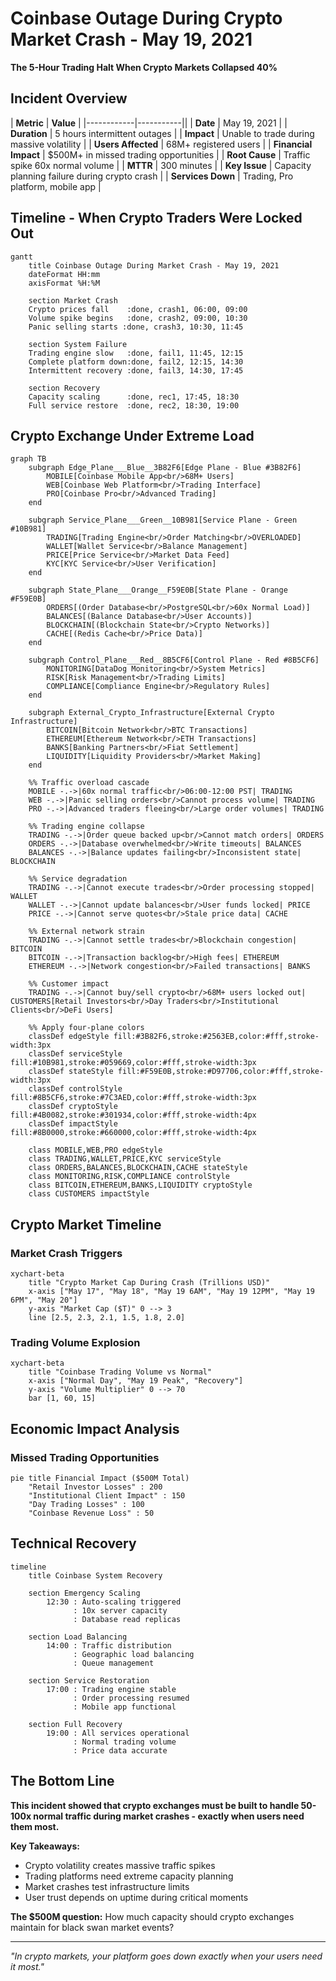 # Coinbase Outage During Crypto Market Crash - May 19, 2021

**The 5-Hour Trading Halt When Crypto Markets Collapsed 40%**

## Incident Overview

| **Metric** | **Value** |
|------------|-----------||
| **Date** | May 19, 2021 |
| **Duration** | 5 hours intermittent outages |
| **Impact** | Unable to trade during massive volatility |
| **Users Affected** | 68M+ registered users |
| **Financial Impact** | $500M+ in missed trading opportunities |
| **Root Cause** | Traffic spike 60x normal volume |
| **MTTR** | 300 minutes |
| **Key Issue** | Capacity planning failure during crypto crash |
| **Services Down** | Trading, Pro platform, mobile app |

## Timeline - When Crypto Traders Were Locked Out

```mermaid
gantt
    title Coinbase Outage During Market Crash - May 19, 2021
    dateFormat HH:mm
    axisFormat %H:%M

    section Market Crash
    Crypto prices fall    :done, crash1, 06:00, 09:00
    Volume spike begins   :done, crash2, 09:00, 10:30
    Panic selling starts :done, crash3, 10:30, 11:45

    section System Failure
    Trading engine slow   :done, fail1, 11:45, 12:15
    Complete platform down:done, fail2, 12:15, 14:30
    Intermittent recovery :done, fail3, 14:30, 17:45

    section Recovery
    Capacity scaling      :done, rec1, 17:45, 18:30
    Full service restore  :done, rec2, 18:30, 19:00
```

## Crypto Exchange Under Extreme Load

```mermaid
graph TB
    subgraph Edge_Plane___Blue__3B82F6[Edge Plane - Blue #3B82F6]
        MOBILE[Coinbase Mobile App<br/>68M+ Users]
        WEB[Coinbase Web Platform<br/>Trading Interface]
        PRO[Coinbase Pro<br/>Advanced Trading]
    end

    subgraph Service_Plane___Green__10B981[Service Plane - Green #10B981]
        TRADING[Trading Engine<br/>Order Matching<br/>OVERLOADED]
        WALLET[Wallet Service<br/>Balance Management]
        PRICE[Price Service<br/>Market Data Feed]
        KYC[KYC Service<br/>User Verification]
    end

    subgraph State_Plane___Orange__F59E0B[State Plane - Orange #F59E0B]
        ORDERS[(Order Database<br/>PostgreSQL<br/>60x Normal Load)]
        BALANCES[(Balance Database<br/>User Accounts)]
        BLOCKCHAIN[(Blockchain State<br/>Crypto Networks)]
        CACHE[(Redis Cache<br/>Price Data)]
    end

    subgraph Control_Plane___Red__8B5CF6[Control Plane - Red #8B5CF6]
        MONITORING[DataDog Monitoring<br/>System Metrics]
        RISK[Risk Management<br/>Trading Limits]
        COMPLIANCE[Compliance Engine<br/>Regulatory Rules]
    end

    subgraph External_Crypto_Infrastructure[External Crypto Infrastructure]
        BITCOIN[Bitcoin Network<br/>BTC Transactions]
        ETHEREUM[Ethereum Network<br/>ETH Transactions]
        BANKS[Banking Partners<br/>Fiat Settlement]
        LIQUIDITY[Liquidity Providers<br/>Market Making]
    end

    %% Traffic overload cascade
    MOBILE -.->|60x normal traffic<br/>06:00-12:00 PST| TRADING
    WEB -.->|Panic selling orders<br/>Cannot process volume| TRADING
    PRO -.->|Advanced traders fleeing<br/>Large order volumes| TRADING

    %% Trading engine collapse
    TRADING -.->|Order queue backed up<br/>Cannot match orders| ORDERS
    ORDERS -.->|Database overwhelmed<br/>Write timeouts| BALANCES
    BALANCES -.->|Balance updates failing<br/>Inconsistent state| BLOCKCHAIN

    %% Service degradation
    TRADING -.->|Cannot execute trades<br/>Order processing stopped| WALLET
    WALLET -.->|Cannot update balances<br/>User funds locked| PRICE
    PRICE -.->|Cannot serve quotes<br/>Stale price data| CACHE

    %% External network strain
    TRADING -.->|Cannot settle trades<br/>Blockchain congestion| BITCOIN
    BITCOIN -.->|Transaction backlog<br/>High fees| ETHEREUM
    ETHEREUM -.->|Network congestion<br/>Failed transactions| BANKS

    %% Customer impact
    TRADING -.->|Cannot buy/sell crypto<br/>68M+ users locked out| CUSTOMERS[Retail Investors<br/>Day Traders<br/>Institutional Clients<br/>DeFi Users]

    %% Apply four-plane colors
    classDef edgeStyle fill:#3B82F6,stroke:#2563EB,color:#fff,stroke-width:3px
    classDef serviceStyle fill:#10B981,stroke:#059669,color:#fff,stroke-width:3px
    classDef stateStyle fill:#F59E0B,stroke:#D97706,color:#fff,stroke-width:3px
    classDef controlStyle fill:#8B5CF6,stroke:#7C3AED,color:#fff,stroke-width:3px
    classDef cryptoStyle fill:#4B0082,stroke:#301934,color:#fff,stroke-width:4px
    classDef impactStyle fill:#8B0000,stroke:#660000,color:#fff,stroke-width:4px

    class MOBILE,WEB,PRO edgeStyle
    class TRADING,WALLET,PRICE,KYC serviceStyle
    class ORDERS,BALANCES,BLOCKCHAIN,CACHE stateStyle
    class MONITORING,RISK,COMPLIANCE controlStyle
    class BITCOIN,ETHEREUM,BANKS,LIQUIDITY cryptoStyle
    class CUSTOMERS impactStyle
```

## Crypto Market Timeline

### Market Crash Triggers

```mermaid
xychart-beta
    title "Crypto Market Cap During Crash (Trillions USD)"
    x-axis ["May 17", "May 18", "May 19 6AM", "May 19 12PM", "May 19 6PM", "May 20"]
    y-axis "Market Cap ($T)" 0 --> 3
    line [2.5, 2.3, 2.1, 1.5, 1.8, 2.0]
```

### Trading Volume Explosion

```mermaid
xychart-beta
    title "Coinbase Trading Volume vs Normal"
    x-axis ["Normal Day", "May 19 Peak", "Recovery"]
    y-axis "Volume Multiplier" 0 --> 70
    bar [1, 60, 15]
```

## Economic Impact Analysis

### Missed Trading Opportunities

```mermaid
pie title Financial Impact ($500M Total)
    "Retail Investor Losses" : 200
    "Institutional Client Impact" : 150
    "Day Trading Losses" : 100
    "Coinbase Revenue Loss" : 50
```

## Technical Recovery

```mermaid
timeline
    title Coinbase System Recovery

    section Emergency Scaling
        12:30 : Auto-scaling triggered
              : 10x server capacity
              : Database read replicas

    section Load Balancing
        14:00 : Traffic distribution
              : Geographic load balancing
              : Queue management

    section Service Restoration
        17:00 : Trading engine stable
              : Order processing resumed
              : Mobile app functional

    section Full Recovery
        19:00 : All services operational
              : Normal trading volume
              : Price data accurate
```

## The Bottom Line

**This incident showed that crypto exchanges must be built to handle 50-100x normal traffic during market crashes - exactly when users need them most.**

**Key Takeaways:**
- Crypto volatility creates massive traffic spikes
- Trading platforms need extreme capacity planning
- Market crashes test infrastructure limits
- User trust depends on uptime during critical moments

**The $500M question:** How much capacity should crypto exchanges maintain for black swan market events?

---

*"In crypto markets, your platform goes down exactly when your users need it most."*